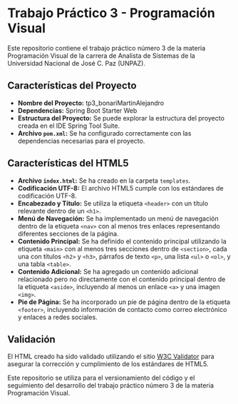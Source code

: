 # Trabajo Práctico 3 - Programación Visual

Este repositorio contiene el trabajo práctico número 3 de la materia Programación Visual de la carrera de Analista de Sistemas de la Universidad Nacional de José C. Paz (UNPAZ).

## Características del Proyecto

- **Nombre del Proyecto:** tp3_bonariMartinAlejandro
- **Dependencias:** Spring Boot Starter Web
- **Estructura del Proyecto:** Se puede explorar la estructura del proyecto creada en el IDE Spring Tool Suite.
- **Archivo `pom.xml`:** Se ha configurado correctamente con las dependencias necesarias para el proyecto.

## Características del HTML5

- **Archivo `index.html`:** Se ha creado en la carpeta `templates`.
- **Codificación UTF-8:** El archivo HTML5 cumple con los estándares de codificación UTF-8.
- **Encabezado y Título:** Se utiliza la etiqueta `<header>` con un título relevante dentro de un `<h1>`.
- **Menú de Navegación:** Se ha implementado un menú de navegación dentro de la etiqueta `<nav>` con al menos tres enlaces representando diferentes secciones de la página.
- **Contenido Principal:** Se ha definido el contenido principal utilizando la etiqueta `<main>` con al menos tres secciones dentro de `<section>`, cada una con títulos `<h2>` y `<h3>`, párrafos de texto `<p>`, una lista `<ul>` o `<ol>`, y una tabla `<table>`.
- **Contenido Adicional:** Se ha agregado un contenido adicional relacionado pero no directamente con el contenido principal dentro de la etiqueta `<aside>`, incluyendo al menos un enlace `<a>` y una imagen `<img>`.
- **Pie de Página:** Se ha incorporado un pie de página dentro de la etiqueta `<footer>`, incluyendo información de contacto como correo electrónico y enlaces a redes sociales.

## Validación

El HTML creado ha sido validado utilizando el sitio [W3C Validator](http://validator.w3.org/) para asegurar la corrección y cumplimiento de los estándares de HTML5.

Este repositorio se utiliza para el versionamiento del código y el seguimiento del desarrollo del trabajo práctico número 3 de la materia Programación Visual.
